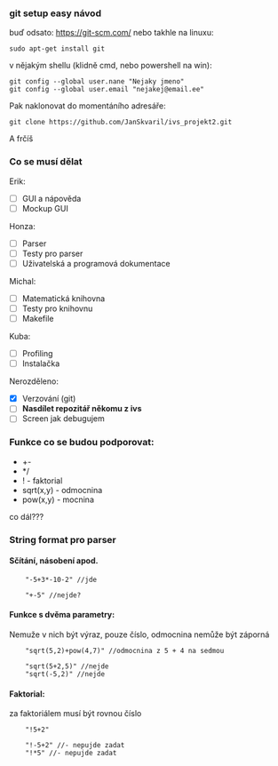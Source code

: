 ### git setup easy návod
buď odsato: https://git-scm.com/ nebo takhle na linuxu:

    sudo apt-get install git
v nějakým shellu (klidně cmd, nebo powershell na win): 

    git config --global user.nane "Nejaky jmeno"
    git config --global user.email "nejakej@email.ee"

Pak naklonovat do momentáního adresáře:

    git clone https://github.com/JanSkvaril/ivs_projekt2.git

A frčíš

### Co se musí dělat
Erik:
- [ ] GUI a nápověda
- [ ] Mockup GUI

Honza:
- [ ] Parser
- [ ] Testy pro parser
- [ ] Uživatelská a programová dokumentace

Michal:
- [ ] Matematická knihovna
- [ ] Testy pro knihovnu
- [ ] Makefile 

Kuba:
- [ ] Profiling
- [ ] Instalačka

Nerozděleno:
- [x] Verzování (git)
- [ ] **Nasdílet repozitář někomu z ivs**
- [ ] Screen jak debugujem

### Funkce co se budou podporovat:
* +-
* */
* ! - faktorial
* sqrt(x,y) - odmocnina
* pow(x,y) - mocnina

co dál???


### String format pro parser
#### Sčítání, násobení apod.

        "-5+3*-10-2" //jde

        "+-5" //nejde?

#### Funkce s dvěma parametry:

Nemuže v nich být výraz, pouze číslo, odmocnina nemůže být záporná

        "sqrt(5,2)+pow(4,7)" //odmocnina z 5 + 4 na sedmou

        "sqrt(5+2,5)" //nejde
        "sqrt(-5,2)" //nejde

#### Faktorial:
za faktoriálem musí být rovnou číslo

        "!5+2"

        "!-5+2" //- nepujde zadat
        "!*5" //- nepujde zadat




